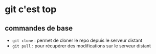 # git c'est top

## commandes de base

- `git clone` : permet de cloner le repo depuis le serveur distant
- `git pull` : pour récupérer des modifications sur le serveur distant
